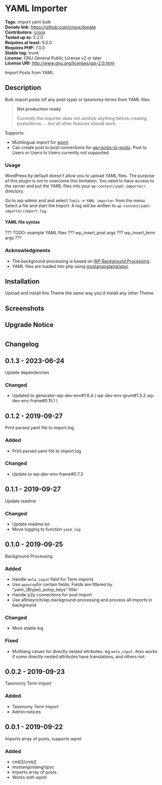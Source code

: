# YAML Importer #
**Tags:** import yaml bulk  
**Donate link:** https://github.com/croox/donate  
**Contributors:** [croox](https://profiles.wordpress.org/croox/)  
**Tested up to:** 5.2.0  
**Requires at least:** 5.0.0  
**Requires PHP:** 7.0.0  
**Stable tag:** trunk  
**License:** GNU General Public License v2 or later  
**License URI:** http://www.gnu.org/licenses/gpl-2.0.html  

Import Posts from YAML


## Description ##

Bulk import posts (of any post-type) or taxonomy-terms from YAML files.

> **Not production ready**
>
> Currently the importer does not sanitize anything before creating posts/terms.
> ... but all other features should work.

Supports:
- Multilingual import for [wpml](https://wpml.org/).
- Can create post to post connections for [wp-posts-to-posts](https://github.com/scribu/wp-posts-to-posts). Post to Users or Users to Users currently not supported.

### Usage

WordPress by default doesn't allow you to upload YAML files. The purpose of this plugin is not to overcome this limitation.
You need to have access to the server and put the YAML files into your `wp-content/yaml-importer/` directory.

Go to wp-admin and and select `Tools` -> `YAML importer` from the menu. Select a file and start the Import.
A log will be written to `wp-content/yaml-importer/import.log`.

#### YAML file syntax

??? TODO: example YAML files ??? wp_insert_post args ??? wp_insert_term args ???

### Acknowledgments

- The background processing is based on [WP Background Processing](https://github.com/deliciousbrains/wp-background-processing).
- YAML files are loaded into php using [mustangostang/spyc](https://packagist.org/packages/mustangostang/spyc)

## Installation ##
Upload and install this Theme the same way you'd install any other Theme.


## Screenshots ##


## Upgrade Notice ##




# 
## Changelog ##

## 0.1.3 - 2023-06-24
Update dependencies

### Changed
- Updated to generator-wp-dev-env#1.6.4 ( wp-dev-env-grunt#1.5.2 wp-dev-env-frame#0.15.1 )

## 0.1.2 - 2019-09-27
Print parsed yaml file to import.log

### Added
- Print parsed yaml file to import.log

### Changed
- Update to wp-dev-env-frame#0.7.3

## 0.1.1 - 2019-09-27
Update readme

### Changed
- Update readme.txt
- Move logging to function `yaim_log`

## 0.1.0 - 2019-09-25
Background Processing

### Added
- Handle `meta_input` field for Term imports
- Use `wpautop`for certain fields. Fields are filtered by "yaim_{$type}_autop_keys" filter
- Handle p2p connections for post import
- Use a5hleyrich/wp-background-processing and process all imports in background

### Changed
- More stable log

### Fixed
- Multilang values for directly nested attributes. eg `meta_input`. Also works if some directly nested attributes have translations, and others not.

## 0.0.2 - 2019-09-23
Taxonomy Term Import

### Added
- Taxonomy Term Import
- Admin notices

## 0.0.1 - 2019-09-22
Imports array of posts, supports wpml

### Added
- cmb2/cmb2
- mustangostang/spyc
- Imports array of posts.
- Works with wpml
